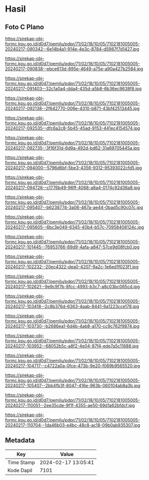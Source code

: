 # Hasil

## Foto C Plano

https://sirekap-obj-formc.kpu.go.id/d0d7/pemilu/pdpr/71/02/18/10/05/7102181005005-20240217-090342--6e14b4a1-914e-4e3c-8784-d5987f7d1427.jpg

https://sirekap-obj-formc.kpu.go.id/d0d7/pemilu/pdpr/71/02/18/10/05/7102181005005-20240217-090838--ebce613d-895e-4649-a75e-a90a427b2584.jpg

https://sirekap-obj-formc.kpu.go.id/d0d7/pemilu/pdpr/71/02/18/10/05/7102181005005-20240217-091403--32c1a0a4-dda4-435d-a5b8-6b36ec9638f8.jpg

https://sirekap-obj-formc.kpu.go.id/d0d7/pemilu/pdpr/71/02/18/10/05/7102181005005-20240217-092138--2f642770-006e-4310-b871-43bf42513445.jpg

https://sirekap-obj-formc.kpu.go.id/d0d7/pemilu/pdpr/71/02/18/10/05/7102181005005-20240217-092535--dfc6a2c8-5b45-45ad-9153-441ec4154574.jpg

https://sirekap-obj-formc.kpu.go.id/d0d7/pemilu/pdpr/71/02/18/10/05/7102181005005-20240217-092735--3f16f31d-6d9a-492d-bd62-31a69705445a.jpg

https://sirekap-obj-formc.kpu.go.id/d0d7/pemilu/pdpr/71/02/18/10/05/7102181005005-20240217-094000--5796d6bf-5be3-4356-9312-95393022cfd5.jpg

https://sirekap-obj-formc.kpu.go.id/d0d7/pemilu/pdpr/71/02/18/10/05/7102181005005-20240217-094726--c1776b49-96ff-4068-a8a4-0174c92d36a8.jpg

https://sirekap-obj-formc.kpu.go.id/d0d7/pemilu/pdpr/71/02/18/10/05/7102181005005-20240217-095407--b6238774-3a06-467a-ae44-0bad5c90c07c.jpg

https://sirekap-obj-formc.kpu.go.id/d0d7/pemilu/pdpr/71/02/18/10/05/7102181005005-20240217-095605--6bc3e049-6345-40b4-b57c-70958408124c.jpg

https://sirekap-obj-formc.kpu.go.id/d0d7/pemilu/pdpr/71/02/18/10/05/7102181005005-20240217-101445--76953766-89d9-4afa-a847-57ce9d08fcb0.jpg

https://sirekap-obj-formc.kpu.go.id/d0d7/pemilu/pdpr/71/02/18/10/05/7102181005005-20240217-102232--20ec4322-dea0-4207-9a2c-1e6ed1f023f1.jpg

https://sirekap-obj-formc.kpu.go.id/d0d7/pemilu/pdpr/71/02/18/10/05/7102181005005-20240217-102621--9e9c9f7b-8fcc-4993-b3c7-a8c03bc065cd.jpg

https://sirekap-obj-formc.kpu.go.id/d0d7/pemilu/pdpr/71/02/18/10/05/7102181005005-20240217-103418--2c8b376d-6363-4aab-8441-6a1223cce178.jpg

https://sirekap-obj-formc.kpu.go.id/d0d7/pemilu/pdpr/71/02/18/10/05/7102181005005-20240217-103730--b2686ea1-6d4b-4ab8-a170-cc9c762f9874.jpg

https://sirekap-obj-formc.kpu.go.id/d0d7/pemilu/pdpr/71/02/18/10/05/7102181005005-20240217-103952--68052b5c-a8f2-4e04-87f4-ede7a5c11688.jpg

https://sirekap-obj-formc.kpu.go.id/d0d7/pemilu/pdpr/71/02/18/10/05/7102181005005-20240217-104717--c4722a0a-0fce-473b-9e20-f069b9565520.jpg

https://sirekap-obj-formc.kpu.go.id/d0d7/pemilu/pdpr/71/02/18/10/05/7102181005005-20240217-105407--2bb4fb3f-8047-416e-963b-060104ab8a3b.jpg

https://sirekap-obj-formc.kpu.go.id/d0d7/pemilu/pdpr/71/02/18/10/05/7102181005005-20240217-110051--2ee35cde-9f1f-4355-ae50-69d1a62bfdcf.jpg

https://sirekap-obj-formc.kpu.go.id/d0d7/pemilu/pdpr/71/02/18/10/05/7102181005005-20240217-110704--1da46b03-e4bc-48c8-ac18-09b0ab935307.jpg


## Metadata

| Key        | Value               |
| ---------- | ------------------- |
| Time Stamp | 2024-02-17 13:05:41 |
| Kode Dapil | 7101                |



